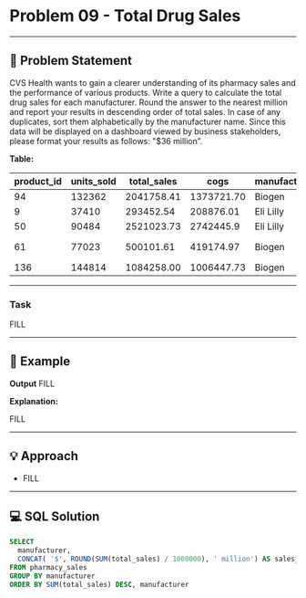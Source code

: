 # Problem 09 - Total Drug Sales

---

## 📄 Problem Statement
CVS Health wants to gain a clearer understanding of its pharmacy sales and the performance of various products.
Write a query to calculate the total drug sales for each manufacturer. Round the answer to the nearest million and report your results in descending order of total sales. In case of any duplicates, sort them alphabetically by the manufacturer name.
Since this data will be displayed on a dashboard viewed by business stakeholders, please format your results as follows: "$36 million”.

**Table:** 

| product_id| units_sold| total_sales| cogs| manufacturer| drug| 
| ------| ------| ------| ------| ------| ------| 
| 94| 132362| 2041758.41| 1373721.70| Biogen | UP and UP| 
| 9| 37410| 293452.54| 208876.01| Eli Lilly | 	Zyprexa| 
| 50| 90484| 2521023.73| 2742445.9	| Eli Lilly| Dermasorb| 
| 61| 77023| 500101.61| 419174.97	| Biogen | Varicose Relief| 
| 136| 144814| 1084258.00| 1006447.73| Biogen| Burkhart| 



---

### Task
FILL

---

## 🧪 Example

**Output**
FILL

  
**Explanation:**

FILL



---

## 💡 Approach

- FILL

---

## 💻 SQL Solution

```sql
SELECT 
  manufacturer, 
  CONCAT( '$', ROUND(SUM(total_sales) / 1000000), ' million') AS sales_mil 
FROM pharmacy_sales 
GROUP BY manufacturer 
ORDER BY SUM(total_sales) DESC, manufacturer
